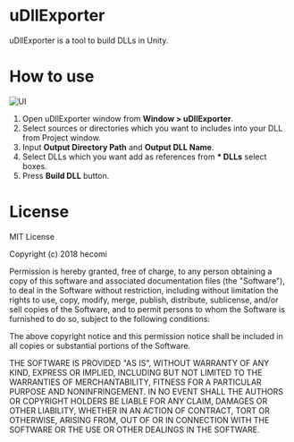 uDllExporter
============

uDllExporter is a tool to build DLLs in Unity.

How to use
==========

![UI](https://raw.githubusercontent.com/wiki/hecomi/uDllExporter/ui.png)

1. Open uDllExporter window from **Window > uDllExporter**.
2. Select sources or directories which you want to includes into your DLL from Project window.
3. Input **Output Directory Path** and **Output DLL Name**.
4. Select DLLs which you want add as references from **\* DLLs** select boxes.
5. Press **Build DLL** button.

License
=======

MIT License

Copyright (c) 2018 hecomi

Permission is hereby granted, free of charge, to any person obtaining a copy
of this software and associated documentation files (the "Software"), to deal
in the Software without restriction, including without limitation the rights
to use, copy, modify, merge, publish, distribute, sublicense, and/or sell
copies of the Software, and to permit persons to whom the Software is
furnished to do so, subject to the following conditions:

The above copyright notice and this permission notice shall be included in all
copies or substantial portions of the Software.

THE SOFTWARE IS PROVIDED "AS IS", WITHOUT WARRANTY OF ANY KIND, EXPRESS OR
IMPLIED, INCLUDING BUT NOT LIMITED TO THE WARRANTIES OF MERCHANTABILITY,
FITNESS FOR A PARTICULAR PURPOSE AND NONINFRINGEMENT. IN NO EVENT SHALL THE
AUTHORS OR COPYRIGHT HOLDERS BE LIABLE FOR ANY CLAIM, DAMAGES OR OTHER
LIABILITY, WHETHER IN AN ACTION OF CONTRACT, TORT OR OTHERWISE, ARISING FROM,
OUT OF OR IN CONNECTION WITH THE SOFTWARE OR THE USE OR OTHER DEALINGS IN THE
SOFTWARE.
